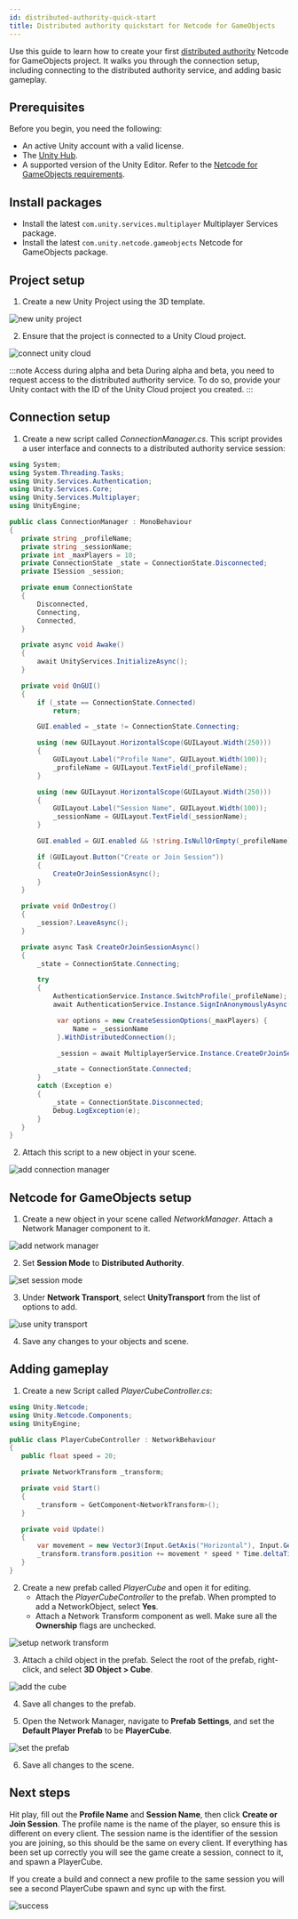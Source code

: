```yaml
---
id: distributed-authority-quick-start
title: Distributed authority quickstart for Netcode for GameObjects
---
```


Use this guide to learn how to create your first [distributed authority](../terms-concepts/distributed-authority.md) Netcode for GameObjects project. It walks you through the connection setup, including connecting to the distributed authority service, and adding basic gameplay.

## Prerequisites

Before you begin, you need the following:

- An active Unity account with a valid license.
- The [Unity Hub](https://unity.com/download).
- A supported version of the Unity Editor. Refer to the [Netcode for GameObjects requirements](https://docs-multiplayer.unity3d.com/netcode/current/installation).

## Install packages

- Install the latest `com.unity.services.multiplayer` Multiplayer Services package.
- Install the latest `com.unity.netcode.gameobjects` Netcode for GameObjects package.

## Project setup

1. Create a new Unity Project using the 3D template.

![new unity project](/img/learn/distributed-authority-quick-start/new-project.png)

2. Ensure that the project is connected to a Unity Cloud project.

![connect unity cloud](/img/learn/distributed-authority-quick-start/connect-unity-cloud.png)

:::note Access during alpha and beta
During alpha and beta, you need to request access to the distributed authority service. To do so, provide your Unity contact with the ID of the Unity Cloud project you created.
:::

## Connection setup

1. Create a new script called *ConnectionManager.cs*. This script provides a user interface and connects to a distributed authority service session:

```cs
using System;
using System.Threading.Tasks;
using Unity.Services.Authentication;
using Unity.Services.Core;
using Unity.Services.Multiplayer;
using UnityEngine;

public class ConnectionManager : MonoBehaviour
{
   private string _profileName;
   private string _sessionName;
   private int _maxPlayers = 10;
   private ConnectionState _state = ConnectionState.Disconnected;
   private ISession _session;

   private enum ConnectionState
   {
       Disconnected,
       Connecting,
       Connected,
   }

   private async void Awake()
   {
       await UnityServices.InitializeAsync();
   }

   private void OnGUI()
   {
       if (_state == ConnectionState.Connected)
           return;

       GUI.enabled = _state != ConnectionState.Connecting;

       using (new GUILayout.HorizontalScope(GUILayout.Width(250)))
       {
           GUILayout.Label("Profile Name", GUILayout.Width(100));
           _profileName = GUILayout.TextField(_profileName);
       }

       using (new GUILayout.HorizontalScope(GUILayout.Width(250)))
       {
           GUILayout.Label("Session Name", GUILayout.Width(100));
           _sessionName = GUILayout.TextField(_sessionName);
       }

       GUI.enabled = GUI.enabled && !string.IsNullOrEmpty(_profileName) && !string.IsNullOrEmpty(_sessionName);

       if (GUILayout.Button("Create or Join Session"))
       {
           CreateOrJoinSessionAsync();
       }
   }

   private void OnDestroy()
   {
       _session?.LeaveAsync();
   }

   private async Task CreateOrJoinSessionAsync()
   {
       _state = ConnectionState.Connecting;

       try
       {
           AuthenticationService.Instance.SwitchProfile(_profileName);
           await AuthenticationService.Instance.SignInAnonymouslyAsync();

            var options = new CreateSessionOptions(_maxPlayers) {
                Name = _sessionName
            }.WithDistributedConnection();

            _session = await MultiplayerService.Instance.CreateOrJoinSessionAsync(_sessionName, options);

           _state = ConnectionState.Connected;
       }
       catch (Exception e)
       {
           _state = ConnectionState.Disconnected;
           Debug.LogException(e);
       }
   }
}
```

2. Attach this script to a new object in your scene.

![add connection manager](/img/learn/distributed-authority-quick-start/create-connection-manager.png)

## Netcode for GameObjects setup

1. Create a new object in your scene called *NetworkManager*. Attach a Network Manager component to it.

![add network manager](/img/learn/distributed-authority-quick-start/network-manager.png)

2. Set **Session Mode** to **Distributed Authority**.

![set session mode](/img/learn/distributed-authority-quick-start/session-mode.png)

3. Under **Network Transport**, select **UnityTransport** from the list of options to add.

![use unity transport](/img/learn/distributed-authority-quick-start/unity-transport.png)

4. Save any changes to your objects and scene.

## Adding gameplay

1. Create a new Script called *PlayerCubeController.cs*:

```cs
using Unity.Netcode;
using Unity.Netcode.Components;
using UnityEngine;

public class PlayerCubeController : NetworkBehaviour
{
   public float speed = 20;

   private NetworkTransform _transform;

   private void Start()
   {
       _transform = GetComponent<NetworkTransform>();
   }

   private void Update()
   {
       var movement = new Vector3(Input.GetAxis("Horizontal"), Input.GetAxis("Vertical"));
       _transform.transform.position += movement * speed * Time.deltaTime;
   }
}
```

2. Create a new prefab called *PlayerCube* and open it for editing.
    - Attach the *PlayerCubeController* to the prefab. When prompted to add a NetworkObject, select **Yes**.
    - Attach a Network Transform component as well. Make sure all the **Ownership** flags are unchecked.

![setup network transform](/img/learn/distributed-authority-quick-start/network-transform.png)

3. Attach a child object in the prefab. Select the root of the prefab, right-click, and select **3D Object > Cube**.

![add the cube](/img/learn/distributed-authority-quick-start/create-cube.png)

4. Save all changes to the prefab.

5. Open the Network Manager, navigate to **Prefab Settings**, and set the **Default Player Prefab** to be **PlayerCube**.

![set the prefab](/img/learn/distributed-authority-quick-start/player-cube.png)

6. Save all changes to the scene.

## Next steps

Hit play, fill out the **Profile Name** and **Session Name**, then click **Create or Join Session**. The profile name is the name of the player, so ensure this is different on every client. The session name is the identifier of the session you are joining, so this should be the same on every client. If everything has been set up correctly you will see the game create a session, connect to it, and spawn a PlayerCube.

If you create a build and connect a new profile to the same session you will see a second PlayerCube spawn and sync up with the first.

![success](/img/learn/distributed-authority-quick-start/gameplay.png)
